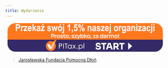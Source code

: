 ```yaml
---
title: Wydarzenia
---
```


<div id="fb-root"></div>
<script async defer crossorigin="anonymous" src="https://connect.facebook.net/pl_PL/sdk.js#xfbml=1&version=v18.0" nonce="P5ecXqAb"></script>
<div style="position:relative;width:491px;margin:0 auto;"><a href="https://www.pitax.pl/rozliczenie-pit-online-0000094513" title="Przekaż 1% naszej organizacji" target="_blank"><img src="/img/pitax/pitax_banner1_bg.png" alt="Przekaż 1% naszej organizacji" /></a></div>
<div style="position:relative;width:500px;margin:0 auto;">
	<div class="fb-page" style="margin:0 auto;" data-href="https://www.facebook.com/pomocnadlonjaroslaw/" data-tabs="timeline" data-width="500" data-height="750" data-small-header="true" data-adapt-container-width="true" data-hide-cover="true" data-show-facepile="true"><blockquote cite="https://www.facebook.com/pomocnadlonjaroslaw/" class="fb-xfbml-parse-ignore"><a href="https://www.facebook.com/pomocnadlonjaroslaw/">Jarosławska Fundacja Pomocna Dłoń</a></blockquote></div>
</div>
